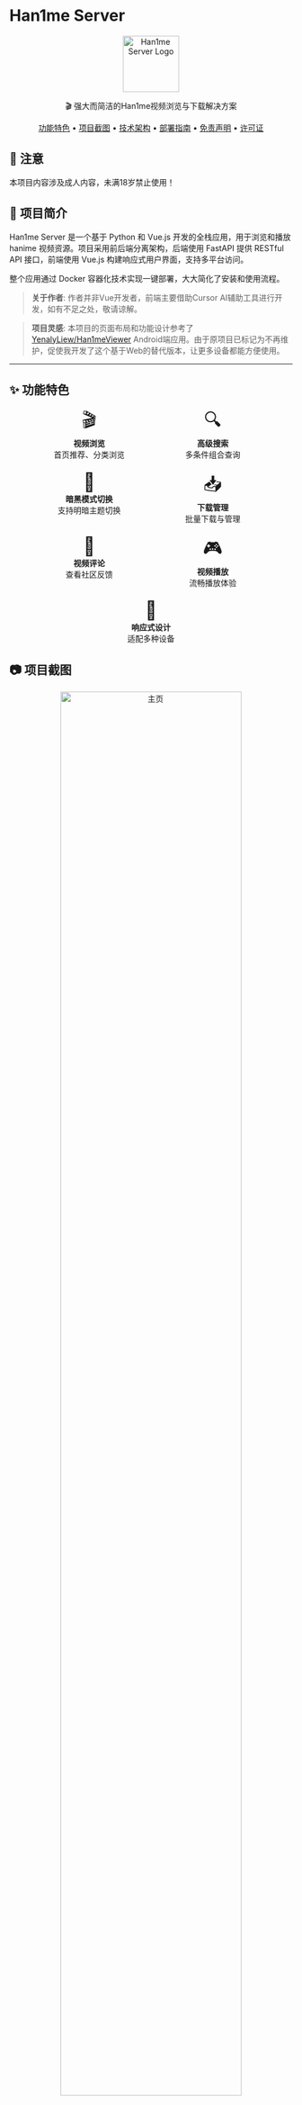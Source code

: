 # Han1me Server

<div align="center">
  <a href="https://github.com/heisenyu/hanime-server">
    <img src="img/logo.png" alt="Han1me Server Logo" width="100"/>
  </a>
  <br>
  <p>🎬 强大而简洁的Han1me视频浏览与下载解决方案</p>
</div>

<p align="center">
  <a href="#-功能特色">功能特色</a> •
  <a href="#-项目截图">项目截图</a> •
  <a href="#-技术架构">技术架构</a> •
  <a href="#-部署指南">部署指南</a> •
  <a href="#-免责声明">免责声明</a> •
  <a href="#-许可证">许可证</a>
</p>

## 🔞 注意

本项目内容涉及成人内容，未满18岁禁止使用！

## 📜 项目简介

Han1me Server 是一个基于 Python 和 Vue.js 开发的全栈应用，用于浏览和播放 hanime 视频资源。项目采用前后端分离架构，后端使用 FastAPI 提供 RESTful API 接口，前端使用 Vue.js 构建响应式用户界面，支持多平台访问。

整个应用通过 Docker 容器化技术实现一键部署，大大简化了安装和使用流程。

> **关于作者**: 作者并非Vue开发者，前端主要借助Cursor AI辅助工具进行开发，如有不足之处，敬请谅解。

> **项目灵感**: 本项目的页面布局和功能设计参考了 [YenalyLiew/Han1meViewer](https://github.com/YenalyLiew/Han1meViewer) Android端应用。由于原项目已标记为不再维护，促使我开发了这个基于Web的替代版本，让更多设备都能方便使用。

---

## ✨ 功能特色

<div align="center">
  <div style="display: flex; flex-wrap: wrap; justify-content: center; gap: 20px; margin-bottom: 30px;">
    <div style="text-align: center; width: 200px;">
      <div style="font-size: 32px;">🎬</div>
      <div><b>视频浏览</b></div>
      <div style="font-size: 14px;">首页推荐、分类浏览</div>
    </div>
    <div style="text-align: center; width: 200px;">
      <div style="font-size: 32px;">🔍</div>
      <div><b>高级搜索</b></div>
      <div style="font-size: 14px;">多条件组合查询</div>
    </div>
    <div style="text-align: center; width: 200px;">
      <div style="font-size: 32px;">🌙</div>
      <div><b>暗黑模式切换</b></div>
      <div style="font-size: 14px;">支持明暗主题切换</div>
    </div>
    <div style="text-align: center; width: 200px;">
      <div style="font-size: 32px;">📥</div>
      <div><b>下载管理</b></div>
      <div style="font-size: 14px;">批量下载与管理</div>
    </div>
    <div style="text-align: center; width: 200px;">
      <div style="font-size: 32px;">💬</div>
      <div><b>视频评论</b></div>
      <div style="font-size: 14px;">查看社区反馈</div>
    </div>
    <div style="text-align: center; width: 200px;">
      <div style="font-size: 32px;">🎮</div>
      <div><b>视频播放</b></div>
      <div style="font-size: 14px;">流畅播放体验</div>
    </div>
    <div style="text-align: center; width: 200px;">
      <div style="font-size: 32px;">📱</div>
      <div><b>响应式设计</b></div>
      <div style="font-size: 14px;">适配多种设备</div>
    </div>
  </div>
</div>

## 📷 项目截图

<div align="center">
  <div style="margin-bottom: 30px;">
    <img src="img/主页.png" alt="主页" style="width: 80%; max-width: 800px; border-radius: 8px;"/>
    <p align="center"><b>主页</b> - 展示推荐内容和分类</p>
  </div>
  
  <div style="margin-bottom: 30px;">
    <img src="img/视频详情页.png" alt="视频详情页" style="width: 80%; max-width: 800px; border-radius: 8px;"/>
    <p align="center"><b>视频详情页</b> - 播放器和相关信息</p>
  </div>
  
  <div style="margin-bottom: 30px;">
    <img src="img/搜索页.png" alt="搜索页" style="width: 80%; max-width: 800px; border-radius: 8px;"/>
    <p align="center"><b>搜索页</b> - 快速找到想要的内容</p>
  </div>
  
  <div style="margin-bottom: 30px;">
    <img src="img/高级搜索.png" alt="高级搜索" style="width: 80%; max-width: 800px; border-radius: 8px;"/>
    <p align="center"><b>高级搜索</b> - 多条件筛选</p>
  </div>
  
  <div style="margin-bottom: 30px;">
    <img src="img/下载页.png" alt="下载页" style="width: 80%; max-width: 800px; border-radius: 8px;"/>
    <p align="center"><b>下载页</b> - 管理下载任务</p>
  </div>
  
  <div style="margin-bottom: 30px;">
    <img src="img/手机端下载页示例.png" alt="手机端下载页示例" style="width: 50%; max-width: 400px; border-radius: 8px;"/>
    <p align="center"><b>手机端下载页示例</b> - 移动设备适配</p>
  </div>
</div>

## 🛠️ 技术架构

<div align="center">
  <table>
    <tr>
      <th>后端技术</th>
      <th>前端技术</th>
    </tr>
    <tr>
      <td>
        <ul>
          <li>Python 3.10</li>
          <li>FastAPI 框架</li>
          <li>SQLite 数据存储</li>
          <li>异步下载服务</li>
          <li>视频元数据服务</li>
          <li>Cloudflare 绕过实现</li>
          <li>LRU缓存优化</li>
        </ul>
      </td>
      <td>
        <ul>
          <li>Vue.js 框架</li>
          <li>TypeScript 类型支持</li>
          <li>Vite 构建工具</li>
          <li>Vue Router 路由管理</li>
          <li>Pinia 状态管理</li>
          <li>Plyr 视频播放器组件</li>
          <li>响应式布局设计</li>
        </ul>
      </td>
    </tr>
  </table>
</div>

### 核心组件

- **下载服务**: 管理视频下载队列、状态跟踪和错误处理
- **视频服务**: 提供视频搜索、元数据解析和内容推荐
- **数据缓存**: 优化性能和减少网络请求
- **Cloudflare绕过**: 解决访问限制问题
- **Plyr播放器**: 提供流畅的视频播放体验

## 📝 开发计划

> **当前状态**: 本项目已完成基础功能开发，包括视频浏览、搜索、播放、下载等核心功能，可以满足日常使用需求。

TODO：

- [ ] **新番列表**: 展示最新更新的内容
- [ ] **设置页面**: 用户偏好设置与系统配置
- [ ] **清单列表**: 包括稍后观看、喜欢的影片、播放清单等
- [ ] **观看历史**: 记录和管理已观看内容

> 随缘更新，有需要的话可以自行开发。欢迎提交Issue或PR！

## 🚀 部署指南

### Docker 部署（推荐）

现在可以通过 Docker Compose 一键部署整个应用：

1. 创建 `docker-compose.yml` 文件：

```yaml
version: '3'
services:
  hanime-server:
    image: heisenyu/hanime-server:latest
    environment:
      - USE_PROXY=${USE_PROXY:-false}       # 是否使用代理（国内网络必须配置）
      - PROXY_URL=${PROXY_URL:-}            # 代理地址
    ports:
      - "7788:7788"                         # 前端界面端口
    volumes:
      - ./downloads:/app/backend/downloads  # 下载目录映射
      - ./db:/app/backend/db                # 元数据目录映射
    restart: unless-stopped
```

2. 运行容器：

```bash
docker-compose up -d
```

3. 访问应用：
   - 前端界面：http://localhost:7788

### 定制构建

如果您希望自行构建 Docker 镜像：

```bash
# 克隆仓库
git clone https://github.com/heisenyu/hanime-server
cd hanime-server

# 构建镜像
docker build -t hanime-server:custom .

# 运行容器
docker run -d -p 7788:7788 -p 8000:8000 -v $(pwd)/downloads:/app/backend/downloads hanime-server:custom
```

### 手动部署

#### 后端部署
1. 进入 backend 目录
2. 安装依赖：`pip install -r requirements.txt`
3. 运行服务器：`python main.py`

通过 http://localhost:8000/docs 访问 API 文档

#### 前端部署
1. 进入 frontend 目录
2. 安装依赖：`npm install`
3. 开发模式：`npm run dev`
4. 构建生产版：`npm run build`

通过 http://localhost:7788 访问前端页面


## 📜 免责声明

本应用程序（以下简称"本应用"）与原站点及其关联方无任何隶属、合作或授权关系，特此声明如下：

### 🔍 数据来源

本应用通过合法技术手段仅获取目标网站公开显示的信息，不涉及：

* 🔒 用户账户等隐私数据
* 🛑 网站后端数据库访问
* ⚠️ 任何形式的注入攻击

### ⚖️ 使用限制

本应用提供的所有内容仅用于：

* 📚 技术研究学习
* ✨ 用户体验优化
* 🚫 非商业用途展示

### ©️ 版权归属

原始视频/图文内容版权均归原始网站或内容制作/发行方所有，本应用:

* 💾 不存储任何版权内容（除用户主动下载）
* ✂️ 不修改原始内容
* 🏷️ 不声称拥有内容所有权

### 🛡️ 责任豁免

使用者应知晓：

* ⏳ 本应用不保证数据的完整性和实时性
* 🙅‍♂️ 使用产生的一切后果由用户自行承担
* ⛔ 不得用于非法用途

## 📄 许可证

本项目采用 Apache License Version 2.0 许可证，详细条款请参阅项目根目录下的 LICENSE 文件。

主要条款包括：
- 允许商用、修改、分发和私有使用
- 要求保留版权声明和许可证文件
- 提供修改说明（如有）
- 不提供质量担保
- 不承担用户使用风险

---

<div align="center">
  <p>ℹ️ 温馨提示：建议通过官方渠道支持原站内容，并点击广告以支持网站运营者。</p>
  <p>🌟 如果您喜欢这个项目，请考虑给它点个星！</p>
</div>